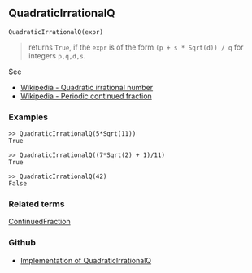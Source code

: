 ## QuadraticIrrationalQ

```
QuadraticIrrationalQ(expr)
```

> returns `True`, if the `expr` is of the form `(p + s * Sqrt(d)) / q` for integers `p,q,d,s`.

See
* [Wikipedia - Quadratic irrational number](https://en.wikipedia.org/wiki/Quadratic_irrational_number)
* [Wikipedia - Periodic continued fraction](https://en.wikipedia.org/wiki/Periodic_continued_fraction)

### Examples

```
>> QuadraticIrrationalQ(5*Sqrt(11))
True

>> QuadraticIrrationalQ((7*Sqrt(2) + 1)/11)
True

>> QuadraticIrrationalQ(42)
False
```

### Related terms

[ContinuedFraction](ContinuedFraction.md) 

### Github

* [Implementation of QuadraticIrrationalQ](https://github.com/axkr/symja_android_library/blob/master/symja_android_library/matheclipse-core/src/main/java/org/matheclipse/core/builtin/NumberTheory.java#L4457) 
